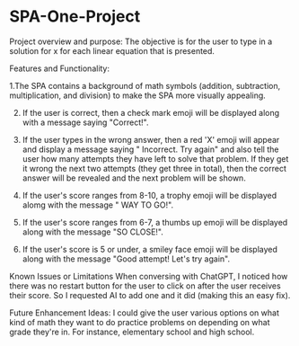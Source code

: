 # SPA-One-Project

Project overview and purpose:
The objective is for the user to type in a solution for x for each linear equation
that is presented. 

Features and Functionality: 

1.The SPA contains a background of math symbols (addition, subtraction, multiplication, and division) to make the SPA more visually appealing.

2. If the user is correct, then a check mark emoji will be displayed along with a message saying "Correct!".
   
3. If the user types in the wrong answer, then a red 'X' emoji will appear and 
display a message saying " Incorrect. Try again" and also tell the user how many attempts they have left to solve that problem. If they get it wrong the next two attempts (they get three in total), then the correct answer will be revealed and  the next problem will be shown. 

4. If the user's score ranges from 8-10, a trophy emoji will be displayed alomg 
with the message " WAY TO GO!".

5. If the user's score ranges from 6-7, a thumbs up emoji will be displayed along with the message "SO CLOSE!".
   
6. If the user's score is 5 or under, a smiley face emoji will be displayed along with the message "Good attempt! Let's try again".

Known Issues or Limitations 
When conversing with ChatGPT, I noticed how there was no restart button for the user to click on after the user receives their score. So I requested AI to add one and it did (making this an easy fix). 

Future Enhancement Ideas: 
I could give the user various options on what kind of math they want to do practice problems on depending on what grade they're in. For instance, elementary school and high school. 









